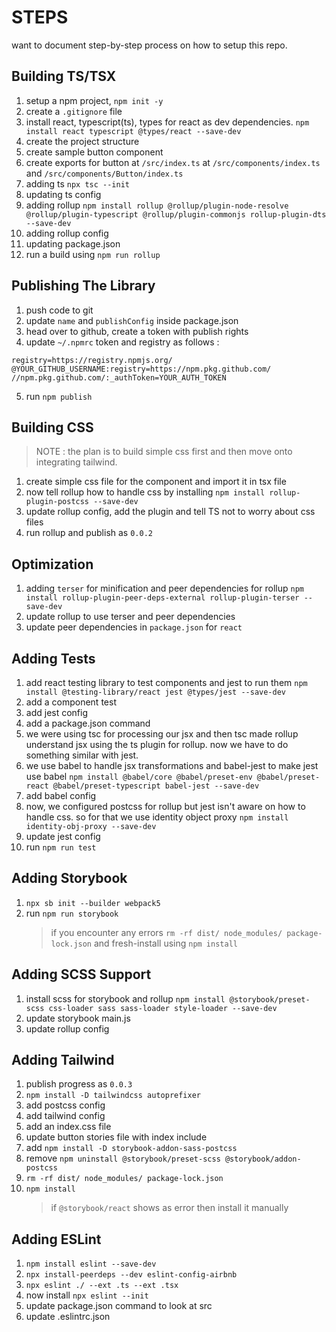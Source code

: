# STEPS

want to document step-by-step process on how to setup this repo.

## Building TS/TSX

1. setup a npm project, `npm init -y`
2. create a `.gitignore` file
3. install react, typescript(ts), types for react as dev dependencies.
   `npm install react typescript @types/react --save-dev`
4. create the project structure
5. create sample button component
6. create exports for button at `/src/index.ts` at `/src/components/index.ts` and `/src/components/Button/index.ts`
7. adding ts `npx tsc --init`
8. updating ts config
9. adding rollup `npm install rollup @rollup/plugin-node-resolve @rollup/plugin-typescript @rollup/plugin-commonjs rollup-plugin-dts --save-dev`
10. adding rollup config
11. updating package.json
12. run a build using `npm run rollup`

## Publishing The Library

1. push code to git
2. update `name` and `publishConfig` inside package.json
3. head over to github, create a token with publish rights
4. update `~/.npmrc` token and registry as follows :

```
registry=https://registry.npmjs.org/
@YOUR_GITHUB_USERNAME:registry=https://npm.pkg.github.com/
//npm.pkg.github.com/:_authToken=YOUR_AUTH_TOKEN
```

5. run `npm publish`

## Building CSS

> NOTE : the plan is to build simple css first and then move onto integrating tailwind.

1. create simple css file for the component and import it in tsx file
2. now tell rollup how to handle css by installing `npm install rollup-plugin-postcss --save-dev`
3. update rollup config, add the plugin and tell TS not to worry about css files
4. run rollup and publish as `0.0.2`

## Optimization

1. adding `terser` for minification and peer dependencies for rollup `npm install rollup-plugin-peer-deps-external rollup-plugin-terser --save-dev`
2. update rollup to use terser and peer dependencies
3. update peer dependencies in `package.json` for `react`

## Adding Tests

1. add react testing library to test components and jest to run them `npm install @testing-library/react jest @types/jest --save-dev`
2. add a component test
3. add jest config
4. add a package.json command
5. we were using tsc for processing our jsx and then tsc made rollup understand jsx using the ts plugin for rollup. now we have to do something similar with jest.
6. we use babel to handle jsx transformations and babel-jest to make jest use babel `npm install @babel/core @babel/preset-env @babel/preset-react @babel/preset-typescript babel-jest --save-dev`
7. add babel config
8. now, we configured postcss for rollup but jest isn't aware on how to handle css. so for that we use identity object proxy `npm install identity-obj-proxy --save-dev`
9. update jest config
10. run `npm run test`

## Adding Storybook

1. `npx sb init --builder webpack5`
2. run `npm run storybook`
   > if you encounter any errors `rm -rf dist/ node_modules/ package-lock.json` and fresh-install using `npm install`

## Adding SCSS Support

1. install scss for storybook and rollup `npm install @storybook/preset-scss css-loader sass sass-loader style-loader --save-dev`
2. update storybook main.js
3. update rollup config

## Adding Tailwind

1. publish progress as `0.0.3`
2. `npm install -D tailwindcss autoprefixer`
3. add postcss config
4. add tailwind config
5. add an index.css file
6. update button stories file with index include
7. add `npm install -D storybook-addon-sass-postcss`
8. remove `npm uninstall @storybook/preset-scss @storybook/addon-postcss`
9. `rm -rf dist/ node_modules/ package-lock.json`
10. `npm install`
    > if `@storybook/react` shows as error then install it manually

## Adding ESLint

1. `npm install eslint --save-dev`
2. `npx install-peerdeps --dev eslint-config-airbnb`
3. `npx eslint ./ --ext .ts --ext .tsx`
4. now install `npx eslint --init`
5. update package.json command to look at src
6. update .eslintrc.json
